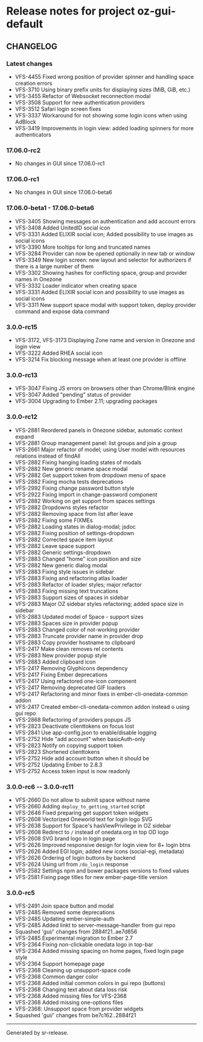# Release notes for project oz-gui-default


CHANGELOG
---------

### Latest changes

* VFS-4455 Fixed wrong position of provider spinner and handling space creation errors
* VFS-3710 Using binary prefix units for displaying sizes (MiB, GiB, etc.)
* VFS-3455 Refactor of Websocket reconnection modal
* VFS-3508 Support for new authentication providers
* VFS-3512 Safari login screen fixes
* VFS-3337 Workaround for not showing some login icons when using AdBlock
* VFS-3419 Improvements in login view: added loading spinners for more authenticators


### 17.06.0-rc2

* No changes in GUI since 17.06.0-rc1


### 17.06.0-rc1

* No changes in GUI since 17.06.0-beta6


### 17.06.0-beta1 - 17.06.0-beta6

* VFS-3405 Showing messages on authentication and add account errors
* VFS-3408 Added UnitedID social icon
* VFS-3331 Added ELIXIR social icon; Added possibility to use images as social icons
* VFS-3390 More tooltips for long and truncated names
* VFS-3284 Provider can now be opened optionally in new tab or window 
* VFS-3349 New login screen: new layout and selector for authorizers if there is a large number of them
* VFS-3302 Showing hashes for conflicting space, group and provider names in Onezone
* VFS-3332 Loader indicator when creating space
* VFS-3331 Added ELIXIR social icon and possibility to use images as social icons
* VFS-3311 New support space modal with support token, deploy provider command and expose data command


### 3.0.0-rc15

* VFS-3172, VFS-3173 Displaying Zone name and version in Onezone and login view
* VFS-3222 Added RHEA social icon
* VFS-3214 Fix blocking message when at least one provider is offline


### 3.0.0-rc13

* VFS-3047 Fixing JS errors on browsers other than Chrome/Blink engine
* VFS-3047 Added "pending" status of provider
* VFS-3004 Upgrading to Ember 2.11; upgrading packages


### 3.0.0-rc12

* VFS-2881 Reordered panels in Onezone sidebar, automatic context expand
* VFS-2881 Group management panel: list groups and join a group
* VFS-2661 Major refactor of model; using User model with resources relations instead of findAll
* VFS-2882 Fixing hanging loading states of modals
* VFS-2882 New generic rename space modal
* VFS-2882 Get support token from dropdown menu of space
* VFS-2882 Fixing mocha tests deprecations
* VFS-2992 Fixing change password button style
* VFS-2922 Fixing import in change-password component
* VFS-2882 Working on get support from spaces settings
* VFS-2882 Dropdowns styles refactor
* VFS-2882 Removing space from list after leave
* VFS-2882 Fixing some FIXMEs
* VFS-2882 Loading states in dialog-modal; jsdoc
* VFS-2882 Fixing position of settings-dropdown
* VFS-2882 Corrected space item layout
* VFS-2882 Leave space support
* VFS-2882 Generic settings-dropdown
* VFS-2883 Changed "home" icon position and size
* VFS-2882 New generic dialog modal
* VFS-2883 Fixing style issues in sidebar
* VFS-2883 Fixing and refactoring atlas loader
* VFS-2883 Refactor of loader styles; major refactor
* VFS-2883 Fixing missing text truncations
* VFS-2883 Support sizes of spaces in sidebar
* VFS-2883 Major OZ sidebar styles refactoring; added space size in sidebar
* VFS-2883 Updated model of Space - support sizes
* VFS-2883 Spaces size in provider popup
* VFS-2883 Changed color of not-working provider
* VFS-2883 Truncate provider name in provider drop
* VFS-2883 Copy provider hostname to clipboard
* VFS-2417 Make clean removes rel contents
* VFS-2883 New provider popup style
* VFS-2883 Added clipboard icon
* VFS-2417 Removing Glyphicons dependency
* VFS-2417 Fixing Ember deprecations
* VFS-2417 Using refactored one-icon component
* VFS-2417 Removing deprecated GIF loaders
* VFS-2417 Refactoring and minor fixes in ember-cli-onedata-common addon
* VFS-2417 Created ember-cli-onedata-common addon instead o using gui repo
* VFS-2868 Refactoring of providers popups JS
* VFS-2823 Deactivate clienttokens on focus lost
* VFS-2841 Use app-config.json to enable/disable logging
* VFS-2752 Hide "add account" when basicAuth-only
* VFS-2823 Notify on copying support token
* VFS-2823 Shortened clienttokens
* VFS-2752 Hide add account button when it should be
* VFS-2752 Updating Ember to 2.8.3
* VFS-2752 Access token input is now readonly


### 3.0.0-rc6 -- 3.0.0-rc11

* VFS-2660 Do not allow to submit space without name
* VFS-2660 Adding `deploy_to_getting_started` script
* VFS-2646 Fixed preparing get support token widgets
* VFS-2608 Vectorized Oneworld text for login logo SVG
* VFS-2638 Support for Space's hasViewPrivilege in OZ sidebar
* VFS-2608 Redirect to `/` instead of onedata.org in top OD logo
* VFS-2608 SVG brand logo in login page
* VFS-2626 Improved responsive design for login view for 8+ login btns
* VFS-2626 Added EGI login; added new icons (social-egi, metadata)
* VFS-2626 Ordering of login buttons by backend
* VFS-2624 Using url from `/do_login` response
* VFS-2582 Settings npm and bower packages versions to fixed values
* VFS-2581 Fixing page titles for new ember-page-title version


### 3.0.0-rc5

* VFS-2491 Join space button and modal
* VFS-2485 Removed some deprecations
* VFS-2485 Updating ember-simple-auth
* VFS-2485 Added linkt to server-message-handler from gui repo
* Squashed 'gui/' changes from 2884f21..ae7d856
* VFS-2485 Experimental migration to Ember 2.7
* VFS-2364 Fixing non-clickable onedata logo in top-bar
* VFS-2364 Added missing spacing on home pages, fixed login page style
* VFS-2364 Support homepage page
* VFS-2368 Cleaning up unsupport-space code
* VFS-2368 Common danger color
* VFS-2368 Added initial common colors in gui repo (buttons)
* VFS-2368 Changing text about data loss risk
* VFS-2368 Added missing files for VFS-2368
* VFS-2368 Added missing one-options files
* VFS-2368: Unsupport space from provider widgets
* Squashed 'gui/' changes from be7c162..2884f21




________

Generated by sr-release. 

